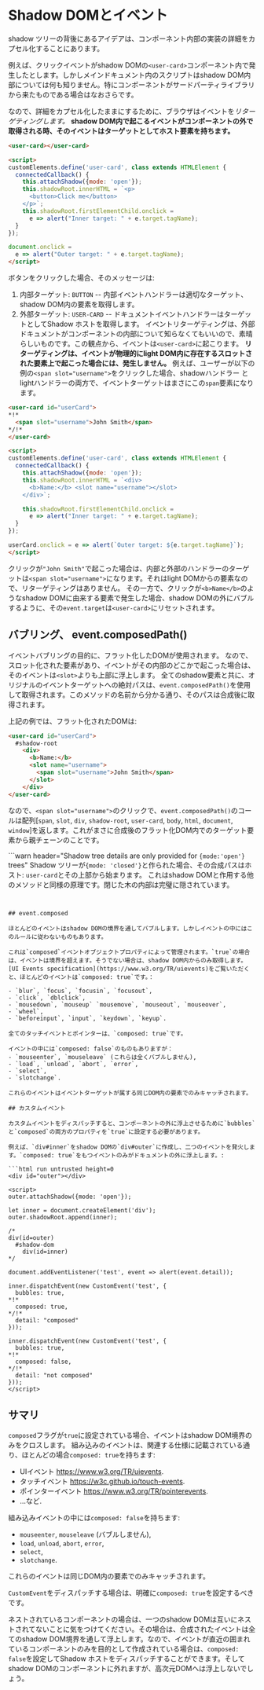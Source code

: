 # Shadow DOMとイベント
shadow ツリーの背後にあるアイデアは、コンポーネント内部の実装の詳細をカプセル化することにあります。

例えば、クリックイベントがshadow DOMの`<user-card>`コンポーネント内で発生したとします。しかしメインドキュメント内のスクリプトはshadow DOM内部については何も知りません。特にコンポーネントがサードパーティライブラリから来たものである場合はなおさらです。

なので、詳細をカプセル化したままにするために、ブラウザはイベントを*リターゲティングします。*
**shadow DOM内で起こるイベントがコンポーネントの外で取得される時、そのイベントはターゲットとしてホスト要素を持ちます。**

```html run autorun="no-epub" untrusted height=60
<user-card></user-card>

<script>
customElements.define('user-card', class extends HTMLElement {
  connectedCallback() {
    this.attachShadow({mode: 'open'});
    this.shadowRoot.innerHTML = `<p>
      <button>Click me</button>
    </p>`;
    this.shadowRoot.firstElementChild.onclick =
      e => alert("Inner target: " + e.target.tagName);
  }
});

document.onclick =
  e => alert("Outer target: " + e.target.tagName);
</script>
```

ボタンをクリックした場合、そのメッセージは:
1. 内部ターゲット: `BUTTON` -- 内部イベントハンドラーは適切なターゲット、shadow DOM内の要素を取得します。
2. 外部ターゲット: `USER-CARD` -- ドキュメントイベントハンドラーはターゲットとしてShadow ホストを取得します。
イベントリターゲティングは、外部ドキュメントがコンポーネントの内部について知らなくてもいいので、素晴らしいものです。この観点から、イベントは`<user-card>`に起こります。
**リターゲティングは、イベントが物理的にlight DOM内に存在するスロットされた要素上で起こった場合には、発生しません。**
例えば、ユーザーが以下の例の`<span slot="username">`をクリックした場合、shadowハンドラー とlightハンドラーの両方で、イベントターゲットはまさにこの`span`要素になります。
```html run autorun="no-epub" untrusted height=60
<user-card id="userCard">
*!*
  <span slot="username">John Smith</span>
*/!*
</user-card>

<script>
customElements.define('user-card', class extends HTMLElement {
  connectedCallback() {
    this.attachShadow({mode: 'open'});
    this.shadowRoot.innerHTML = `<div>
      <b>Name:</b> <slot name="username"></slot>
    </div>`;

    this.shadowRoot.firstElementChild.onclick =
      e => alert("Inner target: " + e.target.tagName);
  }
});

userCard.onclick = e => alert(`Outer target: ${e.target.tagName}`);
</script>
```

クリックが`"John Smith"`で起こった場合は、内部と外部のハンドラーのターゲットは`<span slot="username">`になります。それはlight DOMからの要素なので、リターゲティングはありません。
その一方で、クリックが`<b>Name</b>`のようなshadow DOMに由来する要素で発生した場合、shadow DOMの外にバブルするように、その`event.target`は`<user-card>`にリセットされます。

## バブリング、 event.composedPath()
イベントバブリングの目的に、フラット化したDOMが使用されます。
なので、スロット化された要素があり、イベントがその内部のどこかで起こった場合は、そのイベントは`<slot>`よりも上部に浮上します。
全てのshadow要素と共に、オリジナルのイベントターゲットへの絶対パスは、`event.composedPath()`を使用して取得されます。このメソッドの名前から分かる通り、そのパスは合成後に取得されます。

上記の例では、フラット化されたDOMは:
```html
<user-card id="userCard">
  #shadow-root
    <div>
      <b>Name:</b>
      <slot name="username">
        <span slot="username">John Smith</span>
      </slot>
    </div>
</user-card>
```


なので、`<span slot="username">`のクリックで、`event.composedPath()`のコールは配列[`span`, `slot`, `div`, `shadow-root`, `user-card`, `body`, `html`, `document`, `window`]を返します。これがまさに合成後のフラット化DOM内でのターゲット要素から親チェーンのことです。

```warn header="Shadow tree details are only provided for `{mode:'open'}` trees"
Shadow ツリーが`{mode: 'closed'}`と作られた場合、その合成パスはホスト: `user-card`とその上部から始まります。
これはshadow DOMと作用する他のメソッドと同様の原理です。閉じた木の内部は完璧に隠されています。
```


## event.composed

ほとんどのイベントはshadow DOMの境界を通してバブルします。しかしイベントの中にはこのルールに従わないものもあります。

これは`composed`イベントオブジェクトプロパティによって管理されます。`true`の場合は、イベントは境界を超えます。そうでない場合は、shadow DOM内からのみ取得します。
[UI Events specification](https://www.w3.org/TR/uievents)をご覧いただくと、ほとんどのイベントは`composed: true`です。：

- `blur`, `focus`, `focusin`, `focusout`,
- `click`, `dblclick`,
- `mousedown`, `mouseup` `mousemove`, `mouseout`, `mouseover`,
- `wheel`,
- `beforeinput`, `input`, `keydown`, `keyup`.

全てのタッチイベントとポインターは、`composed: true`です。

イベントの中には`composed: false`のものもありますが：
- `mouseenter`, `mouseleave` (これらは全くバブルしません),
- `load`, `unload`, `abort`, `error`,
- `select`,
- `slotchange`.

これらのイベントはイベントターゲットが属する同じDOM内の要素でのみキャッチされます。

## カスタムイベント

カスタムイベントをディスパッチすると、コンポーネントの外に浮上させるために`bubbles`と`composed`の両方のプロパティを`true`に設定する必要があります。

例えば、`div#inner`をshadow DOMの`div#outer`に作成し、二つのイベントを発火します。`composed: true`をもつイベントのみがドキュメントの外に浮上します。:

```html run untrusted height=0
<div id="outer"></div>

<script>
outer.attachShadow({mode: 'open'});

let inner = document.createElement('div');
outer.shadowRoot.append(inner);

/*
div(id=outer)
  #shadow-dom
    div(id=inner)
*/

document.addEventListener('test', event => alert(event.detail));

inner.dispatchEvent(new CustomEvent('test', {
  bubbles: true,
*!*
  composed: true,
*/!*
  detail: "composed"
}));

inner.dispatchEvent(new CustomEvent('test', {
  bubbles: true,
*!*
  composed: false,
*/!*
  detail: "not composed"
}));
</script>
```

## サマリ

`composed`フラグが`true`に設定されている場合、イベントはshadow DOM境界のみをクロスします。
組み込みのイベントは、関連する仕様に記載されている通り、ほとんどの場合`composed: true`を持ちます:
- UIイベント <https://www.w3.org/TR/uievents>.
- タッチイベント <https://w3c.github.io/touch-events>.
- ポインターイベント <https://www.w3.org/TR/pointerevents>.
- ...など.

組み込みイベントの中には`composed: false`を持ちます:

- `mouseenter`, `mouseleave` (バブルしません),
- `load`, `unload`, `abort`, `error`,
- `select`,
- `slotchange`.

これらのイベントは同じDOM内の要素でのみキャッチされます。

`CustomEvent`をディスパッチする場合は、明確に`composed: true`を設定するべきです。

ネストされているコンポーネントの場合は、一つのshadow DOMは互いにネストされてないことに気をつけてください。その場合は、合成されたイベントは全てのshadow DOM境界を通して浮上します。なので、イベントが直近の囲まれているコンポーネントのみを目的として作成されている場合は、`composed: false`を設定してShadow ホストをディスパッチすることができます。そしてshadow DOMのコンポーネントに外れますが、高次元DOMへは浮上しないでしょう。